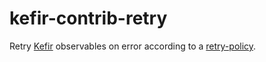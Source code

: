 # kefir-contrib-retry

Retry [Kefir](http://pozadi.github.io/kefir) observables on error according to a [retry-policy](https://github.com/systeminsights/retry-policy).

